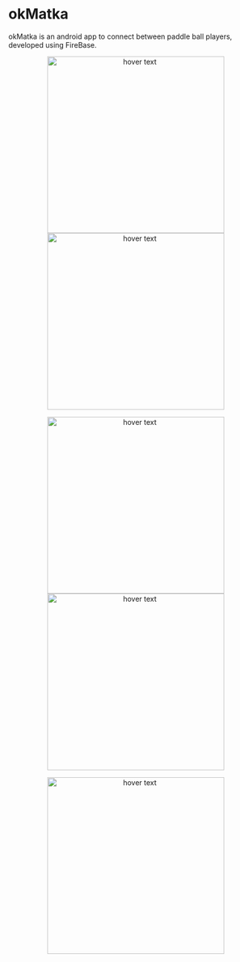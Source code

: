 # okMatka
okMatka is an android app to connect between paddle ball players, developed using FireBase.


<p align="center">
  <img src="https://user-images.githubusercontent.com/68731976/98446579-0ec27c00-2127-11eb-880b-1e22a8fd97b3.jpeg" width="350" title="hover text">
    <img src="https://user-images.githubusercontent.com/68731976/98446571-0702d780-2127-11eb-9ed6-50270f3ce926.jpeg" width="350" title="hover text">
</p>

<p align="center">
  <img src="https://user-images.githubusercontent.com/68731976/98446594-2ac61d80-2127-11eb-83e2-3f91518b2f6c.jpeg" width="350" title="hover text">
    <img src="https://user-images.githubusercontent.com/68731976/98446547-d753cf80-2126-11eb-85ed-5cd43c187595.jpeg" width="350" title="hover text">
</p>

<p align="center">
  <img src="https://user-images.githubusercontent.com/68731976/98446518-a07db980-2126-11eb-9883-6509c8a62606.jpeg" width="350" title="hover text">
</p>


